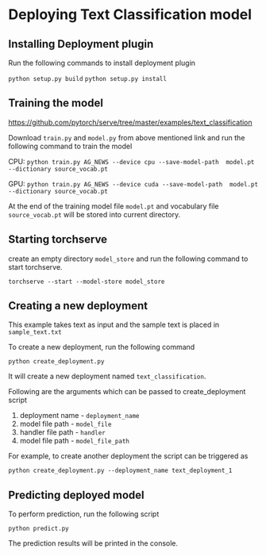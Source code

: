 # Deploying Text Classification model

## Installing Deployment plugin

Run the following commands to install deployment plugin

`python setup.py build`
`python setup.py install`


## Training the model


https://github.com/pytorch/serve/tree/master/examples/text_classification

Download `train.py` and `model.py` from above mentioned link and run the following command to train the model

CPU: `python train.py AG_NEWS --device cpu --save-model-path  model.pt --dictionary source_vocab.pt`

GPU: `python train.py AG_NEWS --device cuda --save-model-path  model.pt --dictionary source_vocab.pt`

At the end of the training model file `model.pt` and vocabulary file `source_vocab.pt` will be stored into current directory.

## Starting torchserve

create an empty directory `model_store` and run the following command to start torchserve.

`torchserve --start --model-store model_store`

## Creating a new deployment

This example takes text as input and the sample text is placed in `sample_text.txt`

To create a new deployment, run the following command

`python create_deployment.py`

It will create a new deployment named `text_classification`.

Following are the arguments which can be passed to create_deployment script

1. deployment name - `deployment_name`
2. model file path - `model_file`
3. handler file path - `handler`
4. model file path - `model_file_path`

For example, to create another deployment the script can be triggered as

`python create_deployment.py --deployment_name text_deployment_1`

## Predicting deployed model


To perform prediction, run the following script

`python predict.py`

The prediction results will be printed in the console. 



